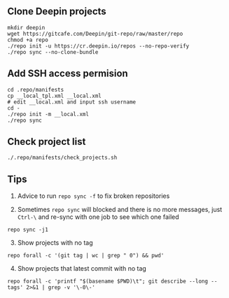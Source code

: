 ## Clone Deepin projects

```
mkdir deepin
wget https://gitcafe.com/Deepin/git-repo/raw/master/repo
chmod +a repo
./repo init -u https://cr.deepin.io/repos --no-repo-verify
./repo sync --no-clone-bundle
```

## Add SSH access permision

```
cd .repo/manifests
cp __local_tpl.xml __local.xml
# edit __local.xml and input ssh username
cd -
./repo init -m __local.xml
./repo sync
```

## Check project list

```
./.repo/manifests/check_projects.sh
```

## Tips

1. Advice to run `repo sync -f` to fix broken repositories

2. Sometimes `repo sync` will blocked and there is no more messages, just
`Ctrl-\` and re-sync with one job to see which one failed
```
repo sync -j1
```

3. Show projects with no tag
```
repo forall -c '(git tag | wc | grep " 0") && pwd'
```

4. Show projects that latest commit with no tag
```
repo forall -c 'printf "$(basename $PWD)\t"; git describe --long --tags' 2>&1 | grep -v '\-0\-'
```

